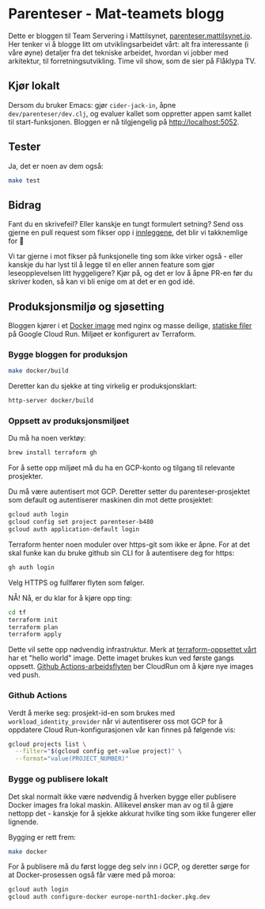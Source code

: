 # Parenteser - Mat-teamets blogg

Dette er bloggen til Team Servering i Mattilsynet,
[parenteser.mattilsynet.io](https://parenteser.mattilsynet.io). Her tenker vi å
blogge litt om utviklingsarbeidet vårt: alt fra interessante (i våre øyne)
detaljer fra det tekniske arbeidet, hvordan vi jobber med arkitektur, til
forretningsutvikling. Time vil show, som de sier på Flåklypa TV.

## Kjør lokalt

Dersom du bruker Emacs: gjør `cider-jack-in`, åpne `dev/parenteser/dev.clj`, og
evaluer kallet som oppretter appen samt kallet til start-funksjonen. Bloggen er
nå tilgjengelig på [http://localhost:5052](http://localhost:5052).

## Tester

Ja, det er noen av dem også:

```sh
make test
```

## Bidrag

Fant du en skrivefeil? Eller kanskje en tungt formulert setning? Send oss gjerne
en pull request som fikser opp i [innleggene](./content/blog-posts), det blir vi
takknemlige for 🙏

Vi tar gjerne i mot fikser på funksjonelle ting som ikke virker også - eller
kanskje du har lyst til å legge til en eller annen feature som gjør
leseopplevelsen litt hyggeligere? Kjør på, og det er lov å åpne PR-en før du
skriver koden, så kan vi bli enige om at det er en god idé.

## Produksjonsmiljø og sjøsetting

Bloggen kjører i et [Docker image](./docker) med nginx og masse deilige,
[statiske filer](https://parenteser.mattilsynet.io/lange-flate-filer/) på Google
Cloud Run. Miljøet er konfigurert av Terraform.

### Bygge bloggen for produksjon

```sh
make docker/build
```

Deretter kan du sjekke at ting virkelig er produksjonsklart:

```sh
http-server docker/build
```

### Oppsett av produksjonsmiljøet

Du må ha noen verktøy:

```sh
brew install terraform gh
```

For å sette opp miljøet må du ha en GCP-konto og tilgang til relevante
prosjekter.

Du må være autentisert mot GCP. Deretter setter du parenteser-prosjektet som
default og autentiserer maskinen din mot dette prosjektet:

```sh
gcloud auth login
gcloud config set project parenteser-b480
gcloud auth application-default login
```

Terraform henter noen moduler over https-git som ikke er åpne. For at det skal
funke kan du bruke github sin CLI for å autentisere deg for https:

```sh
gh auth login
```

Velg HTTPS og fullfører flyten som følger.

NÅ! Nå, er du klar for å kjøre opp ting:

```sh
cd tf
terraform init
terraform plan
terraform apply
```

Dette vil sette opp nødvendig infrastruktur. Merk at [terraform-oppsettet
vårt](./tf/main.tf) har et "hello world" image. Dette imaget brukes kun ved
første gangs oppsett. [Github
Actions-arbeidsflyten](.github/workflows/build.yml) ber CloudRun om å kjøre nye
images ved push.

### Github Actions

Verdt å merke seg: prosjekt-id-en som brukes med `workload_identity_provider`
når vi autentiserer oss mot GCP for å oppdatere Cloud Run-konfigurasjonen vår
kan finnes på følgende vis:

```sh
gcloud projects list \
  --filter="$(gcloud config get-value project)" \
  --format="value(PROJECT_NUMBER)"
```

### Bygge og publisere lokalt

Det skal normalt ikke være nødvendig å hverken bygge eller publisere Docker
images fra lokal maskin. Allikevel ønsker man av og til å gjøre nettopp det -
kanskje for å sjekke akkurat hvilke ting som ikke fungerer eller lignende.

Bygging er rett frem:

```sh
make docker
```

For å publisere må du først logge deg selv inn i GCP, og deretter sørge for at
Docker-prosessen også får være med på moroa:

```sh
gcloud auth login
gcloud auth configure-docker europe-north1-docker.pkg.dev
```
